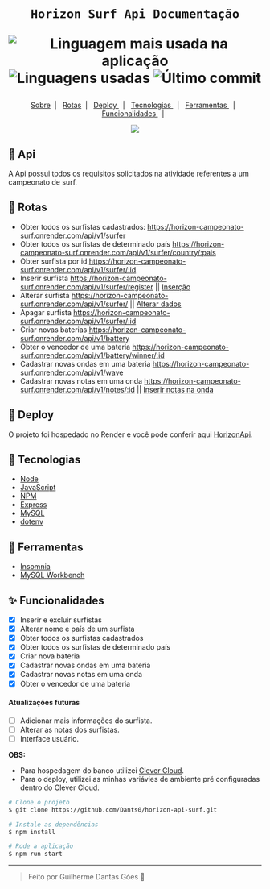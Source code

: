 ﻿<h1 align='center'>

    Horizon Surf Api Documentação

   <p align="center">
      <img alt="Linguagem mais usada na aplicação" src="https://img.shields.io/github/languages/top/Dants0/horizon-api-surf?color=171717&labelColor=FFE000">
      <img alt="Linguagens usadas" src="https://img.shields.io/github/languages/count/Dants0/horizon-api-surf?color=171717&labelColor=FFE000">
      <img alt="Último commit" src="https://img.shields.io/github/last-commit/Dants0/horizon-api-surf?color=171717&labelColor=FFE000">
  </p>  
</h1>


  <p align="center">
  <a href="#-Api"> Sobre</a>&nbsp;&nbsp;|&nbsp;&nbsp;
  <a href="#-Rotas"> Rotas</a>&nbsp;&nbsp;|&nbsp;&nbsp;
  <a href="#-Deploy"> Deploy </a>&nbsp;&nbsp;|&nbsp;&nbsp;
  <a href="#-Tecnologias"> Tecnologias </a>&nbsp;&nbsp;|&nbsp;&nbsp;
  <a href="#-Ferramentas"> Ferramentas </a>&nbsp;&nbsp;|&nbsp;&nbsp;
  <a href="#-Funcionalidades"> Funcionalidades  </a>&nbsp;&nbsp;|&nbsp;&nbsp;
</p>


<div align='center'>
  <img src="https://i.ibb.co/tsRC5W1/imagem-2023-07-06-184207673.png"/>
</div>

## 🌊 Api
A Api possui todos os requisitos solicitados na atividade referentes a um campeonato de surf.

## 💨 Rotas
<ul>
  <li>
  Obter todos os surfistas cadastrados:
  <a href="https://horizon-campeonato-surf.onrender.com/api/v1/surfer">https://horizon-campeonato-surf.onrender.com/api/v1/surfer</a>
  </li>
  <li>
  Obter todos os surfistas de determinado país
  <a href="https://horizon-campeonato-surf.onrender.com/api/v1/surfer/country/:pais">https://horizon-campeonato-surf.onrender.com/api/v1/surfer/country/:pais</a>
  </li>
  <li>
  Obter surfista por id
  <a href="https://horizon-campeonato-surf.onrender.com/api/v1/surfer/:id">https://horizon-campeonato-surf.onrender.com/api/v1/surfer/:id</a>
  </li>
  <li>
  Inserir surfista
  <a href="https://horizon-campeonato-surf.onrender.com/api/v1/surfer/register">https://horizon-campeonato-surf.onrender.com/api/v1/surfer/register</a> ||
  <a href="https://i.ibb.co/k5rDZR7/imagem-2023-07-06-190229440.png">Inserção</a>
  </li>
  <li>
  Alterar surfista
  <a href="https://horizon-campeonato-surf.onrender.com/api/v1/surfer/">https://horizon-campeonato-surf.onrender.com/api/v1/surfer/</a> ||
  <a href="https://i.ibb.co/gF16PdY/imagem-2023-07-06-192410275.png">Alterar dados</a>
  </li>
  <li>
  Apagar surfista
  <a href="https://horizon-campeonato-surf.onrender.com/api/v1/surfer/:id">https://horizon-campeonato-surf.onrender.com/api/v1/surfer/:id</a>
  </li>
  <li>
  Criar novas baterias
  <a href="https://horizon-campeonato-surf.onrender.com/api/v1/battery">https://horizon-campeonato-surf.onrender.com/api/v1/battery</a>
  </li>
  <li>
  Obter o vencedor de uma bateria
  <a href="https://horizon-campeonato-surf.onrender.com/api/v1/battery/winner/:id">https://horizon-campeonato-surf.onrender.com/api/v1/battery/winner/:id</a>
  </li>
  <li>
  Cadastrar novas ondas em uma bateria
  <a href="https://horizon-campeonato-surf.onrender.com/api/v1/wave">https://horizon-campeonato-surf.onrender.com/api/v1/wave</a>
  </li>
  <li>
  Cadastrar novas notas em uma onda
  <a href="https://horizon-campeonato-surf.onrender.com/api/v1/notes/:id">https://horizon-campeonato-surf.onrender.com/api/v1/notes/:id</a> ||
  <a href="https://i.ibb.co/9pf0j7g/imagem-2023-07-06-191955828.png">Inserir notas na onda</a>
  </li>
</ul>

## 🎉 Deploy
O projeto foi hospedado no Render e você pode conferir aqui [HorizonApi](https://horizon-campeonato-surf.onrender.com/api/v1/surfer).

## 🧪 Tecnologias
- [Node](https://nodejs.org/pt-br/docs)
- [JavaScript](https://devdocs.io/javascript/)
- [NPM](https://www.npmjs.com/)
- [Express](https://expressjs.com/pt-br/)
- [MySQL](https://www.npmjs.com/package/mysql2)
- [dotenv](https://www.npmjs.com/package/dotenv)

## 🔧 Ferramentas
- [Insomnia](https://insomnia.rest)
- [MySQL Workbench](https://www.mysql.com/products/workbench/)

## ✨ Funcionalidades
- [X] Inserir e excluir surfistas
- [X] Alterar nome e país de um surfista
- [X] Obter todos os surfistas cadastrados
- [X] Obter todos os surfistas de determinado país
- [X] Criar nova bateria
- [X] Cadastrar novas ondas em uma bateria
- [X] Cadastrar novas notas em uma onda
- [X] Obter o vencedor de uma bateria

#### Atualizações futuras
- [ ] Adicionar mais informações do surfista.
- [ ] Alterar as notas dos surfistas.
- [ ] Interface usuário.

**OBS:**
- Para hospedagem do banco utilizei <a href="https://www.clever-cloud.com/doc/">Clever Cloud</a>.
- Para o deploy, utilizei as minhas variávies de ambiente pré configuradas dentro do Clever Cloud.

```bash
# Clone o projeto
$ git clone https://github.com/Dants0/horizon-api-surf.git

# Instale as dependências
$ npm install

# Rode a aplicação
$ npm run start
```

---
<blockquote> Feito por Guilherme Dantas Góes 🤖</blockquote>
